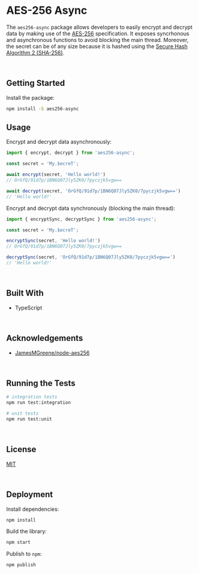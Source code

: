 # AES-256 Async

The `aes256-async` package allows developers to easily encrypt and decrypt data by making use of the [AES-256](https://en.wikipedia.org/wiki/Advanced_Encryption_Standard) specification. It exposes syncrhonous and asynchronous functions to avoid blocking the main thread. Moreover, the secret can be of any size because it is hashed using the [Secure Hash Algorithm 2 (SHA-256)](https://en.wikipedia.org/wiki/SHA-2).





</br>

## Getting Started

Install the package:
```bash
npm install -S aes256-async
```


## Usage

Encrypt and decrypt data asynchronously:

```typescript
import { encrypt, decrypt } from 'aes256-async';

const secret = 'My.$ecreT';

await encrypt(secret, 'Hello world!')
// OrGfQ/91d7p/1BN6Q07Jly5ZK0/7pyczjk5vgw==

await decrypt(secret, 'OrGfQ/91d7p/1BN6Q07Jly5ZK0/7pyczjk5vgw==')
// 'Hello world!'
```


Encrypt and decrypt data synchronously (blocking the main thread):

```typescript
import { encryptSync, decryptSync } from 'aes256-async';

const secret = 'My.$ecreT';

encryptSync(secret, 'Hello world!')
// OrGfQ/91d7p/1BN6Q07Jly5ZK0/7pyczjk5vgw==

decryptSync(secret, 'OrGfQ/91d7p/1BN6Q07Jly5ZK0/7pyczjk5vgw==')
// 'Hello world!'
```





<br/>

## Built With

- TypeScript





<br/>

## Acknowledgements

- [JamesMGreene/node-aes256](https://github.com/JamesMGreene/node-aes256)




<br/>

## Running the Tests

```bash
# integration tests
npm run test:integration

# unit tests
npm run test:unit
```





<br/>

## License

[MIT](https://choosealicense.com/licenses/mit/)





<br/>

## Deployment

Install dependencies:
```bash
npm install
```


Build the library:
```bash
npm start
```


Publish to `npm`:
```bash
npm publish
```
